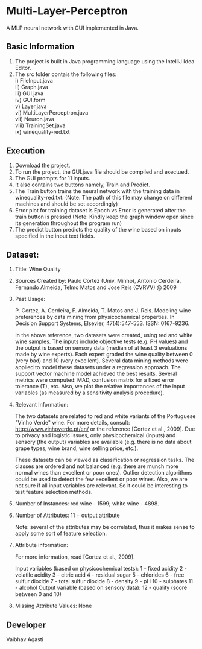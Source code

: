 # Multi-Layer-Perceptron
A MLP neural network with GUI implemented in Java.

## Basic Information
1. The project is built in Java programming language using the IntelliJ Idea Editor.
2. The src folder contais the following files: <br />
   i) FileInput.java  <br />
   ii) Graph.java <br />
   iii) GUI.java  <br />
   iv) GUI.form  <br />
   v) Layer.java  <br />
   vi) MultiLayerPerceptron.java  <br />
   vii) Neuron.java  <br />
   viii) TrainingSet.java  <br />
   ix) winequality-red.txt  

## Execution
1. Download the project.
2. To run the project, the GUI.java file should be compiled and exectued.
3. The GUI prompts for 11 inputs. 
4. It also contains two buttons namely, Train and Predict.
5. The Train button trains the neural network with the training data in winequality-red.txt. 
   (Note: The path of this file may change on different machines and should be set accordingly)
6. Error plot for training dataset is Epoch vs Error is generated after the train button is pressed 
   (Note: Kindly keep the graph window open since its generation throughout the program run)
7. The predict button predicts the quality of the wine based on inputs specified in the input text fields.


## Dataset:

1. Title: Wine Quality 

2. Sources
   Created by: Paulo Cortez (Univ. Minho), Antonio Cerdeira, Fernando Almeida, Telmo Matos and Jose Reis (CVRVV) @ 2009
   
3. Past Usage:

     P. Cortez, A. Cerdeira, F. Almeida, T. Matos and J. Reis. 
     Modeling wine preferences by data mining from physicochemical properties.
     In Decision Support Systems, Elsevier, 47(4):547-553. ISSN: 0167-9236.

     In the above reference, two datasets were created, using red and white wine samples.
     The inputs include objective tests (e.g. PH values) and the output is based on sensory data
     (median of at least 3 evaluations made by wine experts). Each expert graded the wine quality 
     between 0 (very bad) and 10 (very excellent). Several data mining methods were applied to model
     these datasets under a regression approach. The support vector machine model achieved the
     best results. Several metrics were computed: MAD, confusion matrix for a fixed error tolerance (T),
     etc. Also, we plot the relative importances of the input variables (as measured by a sensitivity
     analysis procedure).
 
4. Relevant Information:

   The two datasets are related to red and white variants of the Portuguese "Vinho Verde" wine.
   For more details, consult: http://www.vinhoverde.pt/en/ or the reference [Cortez et al., 2009].
   Due to privacy and logistic issues, only physicochemical (inputs) and sensory (the output) variables 
   are available (e.g. there is no data about grape types, wine brand, wine selling price, etc.).

   These datasets can be viewed as classification or regression tasks.
   The classes are ordered and not balanced (e.g. there are munch more normal wines than
   excellent or poor ones). Outlier detection algorithms could be used to detect the few excellent
   or poor wines. Also, we are not sure if all input variables are relevant. So
   it could be interesting to test feature selection methods. 

5. Number of Instances: red wine - 1599; white wine - 4898. 

6. Number of Attributes: 11 + output attribute
  
   Note: several of the attributes may be correlated, thus it makes sense to apply some sort of
   feature selection.

7. Attribute information:

   For more information, read [Cortez et al., 2009].

   Input variables (based on physicochemical tests):
   1 - fixed acidity
   2 - volatile acidity
   3 - citric acid
   4 - residual sugar
   5 - chlorides
   6 - free sulfur dioxide
   7 - total sulfur dioxide
   8 - density
   9 - pH
   10 - sulphates
   11 - alcohol
   Output variable (based on sensory data): 
   12 - quality (score between 0 and 10)

8. Missing Attribute Values: None

## Developer
Vaibhav Agasti
